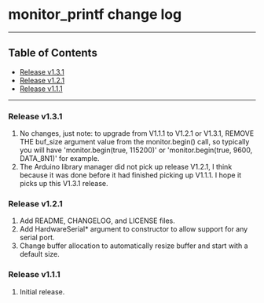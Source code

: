 # monitor_printf change log
---

## Table of Contents

* [Release v1.3.1](#release-v131)
* [Release v1.2.1](#release-v121)
* [Release v1.1.1](#release-v111)
---

### Release v1.3.1

1. No changes, just note: to upgrade from V1.1.1 to V1.2.1 or V1.3.1, REMOVE THE
    buf_size argument value from the monitor.begin() call, so typically you will
    have 'monitor.begin(true, 115200)' or 'monitor.begin(true, 9600, DATA_8N1)'
    for example.
2. The Arduino library manager did not pick up release V1.2.1, I think because
    it was done before it had finished picking up V1.1.1. I hope it picks up
    this V1.3.1 release.

### Release v1.2.1

1. Add README, CHANGELOG, and LICENSE files.
2. Add HardwareSerial* argument to constructor to allow support for any serial port.
3. Change buffer allocation to automatically resize buffer and start with a default size.

### Release v1.1.1

1. Initial release.

